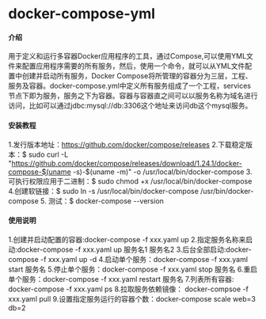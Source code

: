 # docker-compose-yml

#### 介绍
用于定义和运行多容器Docker应用程序的工具，通过Compose,可以使用YML文件来配置应用程序需要的所有服务，然后，使用一个命令，就可以从YML文件配置中创建并启动所有服务，Docker Compose将所管理的容器分为三层，工程、服务及容器。docker-compose.yml中定义所有服务组成了一个工程，services节点下即为服务，服务之下为容器。容器与容器直之间可以以服务名称为域名进行访问，比如可以通过jdbc:mysql://db:3306这个地址来访问db这个mysql服务。


#### 安装教程

1.发行版本地址：https://github.com/docker/compose/releases
2.下载稳定版本：$ sudo curl -L "https://github.com/docker/compose/releases/download/1.24.1/docker-compose-$(uname -s)-$(uname -m)" -o /usr/local/bin/docker-compose
3.可执行权限应用于二进制：$ sudo chmod +x /usr/local/bin/docker-compose
4.创建软链接：$ sudo ln -s /usr/local/bin/docker-compose /usr/bin/docker-compose
5. 测试：$ docker-compose --version

#### 使用说明

1.创建并启动配置的容器:docker-compose -f   xxx.yaml up
2.指定服务名称来启动:docker-compose -f xxx.yaml up  服务名1 服务名2
3.后台全部启动:docker-compose -f  xxx.yaml up -d
4.启动单个服务：docker-compose -f xxx.yaml start 服务名
5.停止单个服务：docker-compose -f xxx.yaml stop 服务名
6.重启单个服务：docker-compose  -f xxx.yaml restart 服务名
7.列表所有容器: docker-compose -f xxx.yaml ps
8.拉取服务依赖镜像： docker-compsoe -f xxx.yaml pull
9.设置指定服务运行的容器个数：docker-compose scale web=3 db=2




